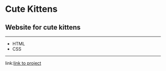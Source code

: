 # Cute Kittens
## Website for cute kittens
---

- HTML
- CSS
---
link:[link to project](https://kostapetrik.github.io/Cute-Kittens/)